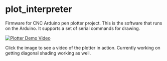 # plot_interpreter
Firmware for CNC Arduino pen plotter project. This is the software that runs on the Arduino. It supports a set of serial commands for drawing.

[![Plotter Demo Video](http://img.youtube.com/vi/WkG2QOjWAng/0.jpg)](https://www.youtube.com/watch?v=WkG2QOjWAng)

Click the image to see a video of the plotter in action. Currently working on getting diagonal shading working as well.
